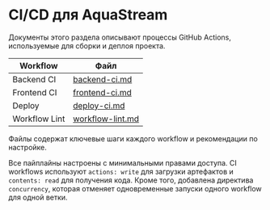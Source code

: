 # CI/CD для AquaStream

Документы этого раздела описывают процессы GitHub Actions, используемые для сборки и деплоя проекта.

| Workflow | Файл |
|----------|------|
| Backend CI | [backend-ci.md](backend-ci.md) |
| Frontend CI | [frontend-ci.md](frontend-ci.md) |
| Deploy | [deploy-ci.md](deploy-ci.md) |
| Workflow Lint | [workflow-lint.md](workflow-lint.md) |

Файлы содержат ключевые шаги каждого workflow и рекомендации по настройке.

Все пайплайны настроены с минимальными правами доступа. CI workflows используют
`actions: write` для загрузки артефактов и `contents: read` для получения
кода. Кроме того, добавлена директива `concurrency`, которая отменяет
одновременные запуски одного workflow для одной ветки.
